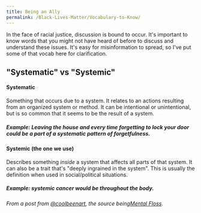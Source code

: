 ```yaml
---
title: Being an Ally
permalink: /Black-Lives-Matter/Vocabulary-to-Know/
---
```


In the face of racial justice, discussion is bound to occur. It's important to know words that you might not have heard of before to discuss and understand these issues. It's easy for misinformation to spread, so I've put some of that vocab here for clarification.

## "Systematic" vs "Systemic"

#### Systematic
Something that occurs due to a system.
It relates to an actions resulting from an organized system or method. It can be intentional or unintentional, but is so common that it seems to be the result of a  system.
##### Example: Leaving the house and every time forgetting to lock your door could be a part of a *systematic* pattern of forgetfulness.
#### Systemic (the one we use)
Describes something *inside* a system that affects all parts of that system. It can also be a trait that's "deeply ingrained in the system". This is usually the definition when used in social/political situations.
##### Example: *systemic* cancer would be throughout the body.


*From a post from [@coolbeenart](https://www.instagram.com/coolbeenart/), the source being[Mental Floss](https://www.mentalfloss.com/article/625143/systemic-vs-systematic-whats-difference).*